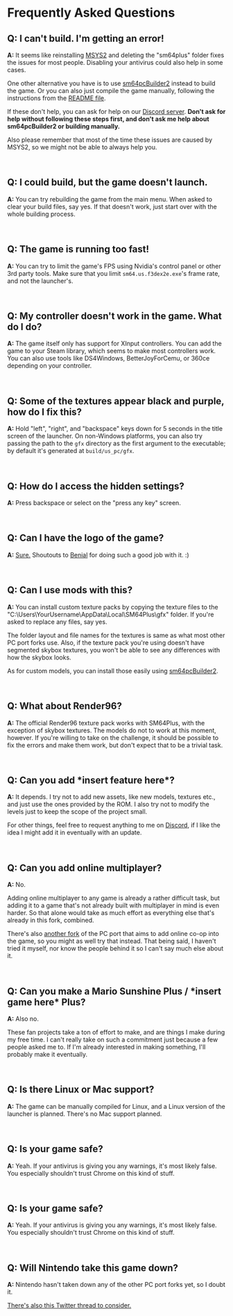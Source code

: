 # Frequently Asked Questions

## **Q:** I can't build. I'm getting an error!

**A:** It seems like reinstalling [MSYS2](https://www.msys2.org/) and deleting the "sm64plus" folder fixes the issues for most people. Disabling your antivirus could also help in some cases.

One other alternative you have is to use [sm64pcBuilder2](https://sm64pc.info/sm64pcbuilder2/) instead to build the game. Or you can also just compile the game manually, following the instructions from the [README file](https://github.com/MorsGames/sm64plus/blob/master/README.md).

If these don't help, you can ask for help on our [Discord server](http://discord.mors-games.com/). **Don't ask for help without following these steps first, and don't ask me help about sm64pcBuilder2 or building manually.**

Also please remember that most of the time these issues are caused by MSYS2, so we might not be able to always help you.

<br>

## **Q:** I could build, but the game doesn't launch.

**A:** You can try rebuilding the game from the main menu. When asked to clear your build files, say yes. If that doesn't work, just start over with the whole building process.

<br>

## **Q:** The game is running too fast!

**A:** You can try to limit the game's FPS using Nvidia's control panel or other 3rd party tools. Make sure that you limit `sm64.us.f3dex2e.exe`'s frame rate, and not the launcher's.

<br>

## **Q:** My controller doesn't work in the game. What do I do?

**A:** The game itself only has support for XInput controllers. You can add the game to your Steam library, which seems to make most controllers work. You can also use tools like DS4Windows, BetterJoyForCemu, or 360ce depending on your controller.

<br>

## **Q:** Some of the textures appear black and purple, how do I fix this?

**A:** Hold "left", "right", and "backspace" keys down for 5 seconds in the title screen of the launcher. On non-Windows platforms, you can also try passing the path to the `gfx` directory as the first argument to the executable; by default it's generated at `build/us_pc/gfx`.

<br>

## **Q:** How do I access the hidden settings?

**A:** Press backspace or select on the "press any key" screen.

<br>

## **Q:** Can I have the logo of the game?

**A:** [Sure.](https://cdn.discordapp.com/attachments/828684639618203688/828756298643931176/sm64plus-centred.png) Shoutouts to [Benial](https://twitter.com/Benial17) for doing such a good job with it. :)

<br>

## **Q:** Can I use mods with this? 

**A:** You can install custom texture packs by copying the texture files to the "C:\Users\YourUsername\AppData\Local\SM64Plus\gfx" folder. If you're asked to replace any files, say yes.

The folder layout and file names for the textures is same as what most other PC port forks use. Also, if the texture pack you're using doesn't have segmented skybox textures, you won't be able to see any differences with how the skybox looks.

As for custom models, you can install those easily using [sm64pcBuilder2](https://sm64pc.info/sm64pcbuilder2/).

<br>

## **Q:** What about Render96?

**A:** The official Render96 texture pack works with SM64Plus, with the exception of skybox textures. The models do not to work at this moment, however. If you're willing to take on the challenge, it should be possible to fix the errors and make them work, but don't expect that to be a trivial task.

<br>

## **Q:** Can you add *insert feature here\*?

**A:** It depends. I try not to add new assets, like new models, textures etc., and just use the ones provided by the ROM. I also try not to modify the levels just to keep the scope of the project small.

For other things, feel free to request anything to me on [Discord](http://discord.mors-games.com/), if I like the idea I might add it in eventually with an update.

<br>

## **Q:** Can you add online multiplayer?

**A:** No.

Adding online multiplayer to any game is already a rather difficult task, but adding it to a game that's not already built with multiplayer in mind is even harder. So that alone would take as much effort as everything else that's already in this fork, combined.

There's also [another fork](https://github.com/djoslin0/sm64ex-coop) of the PC port that aims to add online co-op into the game, so you might as well try that instead. That being said, I haven't tried it myself, nor know the people behind it so I can't say much else about it.

<br>

## **Q:** Can you make a Mario Sunshine Plus / *insert game here\* Plus?

**A:** Also no.

These fan projects take a ton of effort to make, and are things I make during my free time. I can't really take on such a commitment just because a few people asked me to. If I'm already interested in making something, I'll probably make it eventually.

<br>

## **Q:** Is there Linux or Mac support?

**A:** The game can be manually compiled for Linux, and a Linux version of the launcher is planned. There's no Mac support planned.

<br>

## **Q:** Is your game safe?

**A:** Yeah. If your antivirus is giving you any warnings, it's most likely false. You especially shouldn't trust Chrome on this kind of stuff.

<br>

## **Q:** Is your game safe?

**A:** Yeah. If your antivirus is giving you any warnings, it's most likely false. You especially shouldn't trust Chrome on this kind of stuff.

<br>

## **Q:** Will Nintendo take this game down?

**A:** Nintendo hasn't taken down any of the other PC port forks yet, so I doubt it.

[There's also this Twitter thread to consider.](https://twitter.com/OfficialMFGG/status/1121019925521489920)